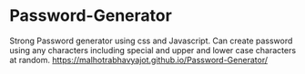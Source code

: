 # Password-Generator

Strong Password generator using css and Javascript. Can create password using any characters including special and upper and lower case characters at random.
https://malhotrabhavyajot.github.io/Password-Generator/
